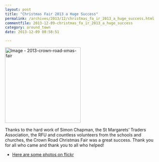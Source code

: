 ```yaml
---
layout: post
title: "Christmas Fair 2013 a Huge Success"
permalink: /archives/2013/12/christmas_fa_ir_2013_a_huge_success.html
commentfile: 2013-12-09-christmas_fa_ir_2013_a_huge_success
category: around_town
date: 2013-12-09 08:58:51

---
```


<a href="/assets/images/2017/2013-crown-road-xmas-fair.jpg" title="Click for a larger image"><img src="/assets/images/2017/2013-crown-road-xmas-fair-thumb.jpg" width="250" alt="Image - 2013-crown-road-xmas-fair"  class="photo right"/></a>

Thanks to the hard work of Simon Chapman, the St Margarets’ Traders Association, the RFU and countless volunteers from the schools and churches, the Crown Road Christmas Fair was a great success. Thank you for all who came and thank you to all who helped!

- <a href="http://www.flickr.com/photos/mahnke/sets/72157638477226753/">Here are some photos on flickr</a>
